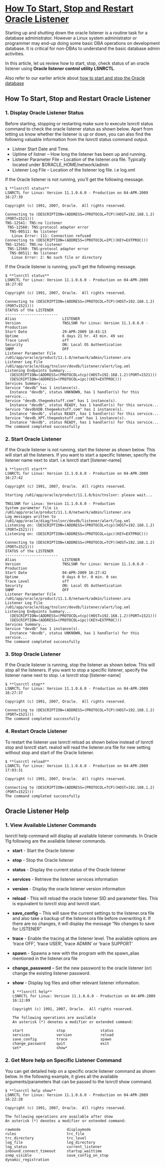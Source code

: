 # [How To Start, Stop and Restart Oracle Listener](http://www.thegeekstuff.com/2009/05/oracle-lsnrctl-listener-shutdown-and-startup-procedures/)

Starting up and shutting down the oracle listener is a routine task for a database administrator. However a Linux system administrator or programmer may end-up doing some basic DBA operations on development database. It is critical for non-DBAs to understand the basic database admin activities.

In this article, let us review how to start, stop, check status of an oracle listener using **Oracle listener control utility LSNRCTL**.

Also refer to our earlier article about [how to start and stop the Oracle database](http://www.thegeekstuff.com/2009/01/oracle-database-startup-and-shutdown-procedure/)

## How To Start, Stop and Restart Oracle Listener

### 1\. Display Oracle Listener Status

Before starting, stopping or restarting make sure to execute lsnrctl status command to check the oracle listener status as shown below. Apart from letting us know whether the listener is up or down, you can also find the following valuable information from the lsnrctl status command output.

  * Listner Start Date and Time.
  * Uptime of listner – How long the listener has been up and running.
  * Listener Parameter File – Location of the listener.ora file. Typically located under $ORACLE_HOME/network/admin
  * Listener Log File – Location of the listener log file. i.e log.xml




If the Oracle listener is not running, you’ll get the following message.


    $ **lsnrctl status**
    LSNRCTL for Linux: Version 11.1.0.6.0 - Production on 04-APR-2009 16:27:39

    Copyright (c) 1991, 2007, Oracle.  All rights reserved.

    Connecting to (DESCRIPTION=(ADDRESS=(PROTOCOL=TCP)(HOST=192.168.1.2)(PORT=1521)))
    TNS-12541: TNS:no listener
     TNS-12560: TNS:protocol adapter error
      TNS-00511: No listener
       Linux Error: 111: Connection refused
    Connecting to (DESCRIPTION=(ADDRESS=(PROTOCOL=IPC)(KEY=EXTPROC)))
    TNS-12541: TNS:no listener
     TNS-12560: TNS:protocol adapter error
      TNS-00511: No listener
       Linux Error: 2: No such file or directory


If the Oracle listener is running, you’ll get the following message.


    $ **lsnrctl status**
    LSNRCTL for Linux: Version 11.1.0.6.0 - Production on 04-APR-2009 16:27:02

    Copyright (c) 1991, 2007, Oracle.  All rights reserved.

    Connecting to (DESCRIPTION=(ADDRESS=(PROTOCOL=TCP)(HOST=192.168.1.2)(PORT=1521)))
    STATUS of the LISTENER
    ------------------------
    Alias                     LISTENER
    Version                   TNSLSNR for Linux: Version 11.1.0.6.0 - Production
    Start Date                29-APR-2009 18:43:13
    Uptime                    6 days 21 hr. 43 min. 49 sec
    Trace Level               off
    Security                  ON: Local OS Authentication
    SNMP                      OFF
    Listener Parameter File   /u01/app/oracle/product/11.1.0/network/admin/listener.ora
    Listener Log File         /u01/app/oracle/diag/tnslsnr/devdb/listener/alert/log.xml
    Listening Endpoints Summary...
      (DESCRIPTION=(ADDRESS=(PROTOCOL=tcp)(HOST=192.168.1.2)(PORT=1521)))
      (DESCRIPTION=(ADDRESS=(PROTOCOL=ipc)(KEY=EXTPROC)))
    Services Summary...
    Service "devdb" has 1 instance(s).
      Instance "devdb", status UNKNOWN, has 1 handler(s) for this service...
    Service "devdb.thegeekstuff.com" has 1 instance(s).
      Instance "devdb", status READY, has 1 handler(s) for this service...
    Service "devdbXDB.thegeekstuff.com" has 1 instance(s).
      Instance "devdb", status READY, has 1 handler(s) for this service...
    Service "devdb_XPT.thegeekstuff.com" has 1 instance(s).
      Instance "devdb", status READY, has 1 handler(s) for this service...
    The command completed successfully

### 2\. Start Oracle Listener

If the Oracle listener is not running, start the listener as shown below. This will start all the listeners. If you want to start a specific listener, specify the listener name next to start. i.e lsnrctl start [listener-name]


    $ **lsnrctl start**
    LSNRCTL for Linux: Version 11.1.0.6.0 - Production on 04-APR-2009 16:27:42

    Copyright (c) 1991, 2007, Oracle.  All rights reserved.

    Starting /u01/app/oracle/product/11.1.0/bin/tnslsnr: please wait...

    TNSLSNR for Linux: Version 11.1.0.6.0 - Production
    System parameter file is /u01/app/oracle/product/11.1.0/network/admin/listener.ora
    Log messages written to /u01/app/oracle/diag/tnslsnr/devdb/listener/alert/log.xml
    Listening on: (DESCRIPTION=(ADDRESS=(PROTOCOL=tcp)(HOST=192.168.1.2)(PORT=1521)))
    Listening on: (DESCRIPTION=(ADDRESS=(PROTOCOL=ipc)(KEY=EXTPROC)))

    Connecting to (DESCRIPTION=(ADDRESS=(PROTOCOL=TCP)(HOST=192.168.1.2)(PORT=1521)))
    STATUS of the LISTENER
    ------------------------
    Alias                     LISTENER
    Version                   TNSLSNR for Linux: Version 11.1.0.6.0 - Production
    Start Date                04-APR-2009 16:27:42
    Uptime                    0 days 0 hr. 0 min. 0 sec
    Trace Level               off
    Security                  ON: Local OS Authentication
    SNMP                      OFF
    Listener Parameter File   /u01/app/oracle/product/11.1.0/network/admin/listener.ora
    Listener Log File         /u01/app/oracle/diag/tnslsnr/devdb/listener/alert/log.xml
    Listening Endpoints Summary...
      (DESCRIPTION=(ADDRESS=(PROTOCOL=tcp)(HOST=192.168.1.2)(PORT=1521)))
      (DESCRIPTION=(ADDRESS=(PROTOCOL=ipc)(KEY=EXTPROC)))
    Services Summary...
    Service "devdb" has 1 instance(s).
      Instance "devdb", status UNKNOWN, has 1 handler(s) for this service...
    The command completed successfully

### 3\. Stop Oracle Listener

If the Oracle listener is running, stop the listener as shown below. This will stop all the listeners. If you want to stop a specific listener, specify the listener name next to stop. i.e lsnrctl stop [listener-name]


    $ **lsnrctl stop**
    LSNRCTL for Linux: Version 11.1.0.6.0 - Production on 04-APR-2009 16:27:37

    Copyright (c) 1991, 2007, Oracle.  All rights reserved.

    Connecting to (DESCRIPTION=(ADDRESS=(PROTOCOL=TCP)(HOST=192.168.1.2)(PORT=1521)))
    The command completed successfully

### 4\. Restart Oracle Listener

To restart the listener use lsnrctl reload as shown below instead of lsnrctl stop and lsnrctl start. realod will read the listener.ora file for new setting without stop and start of the Oracle listener.



    $ **lsnrctl reload**
    LSNRCTL for Linux: Version 11.1.0.6.0 - Production on 04-APR-2009 17:03:31

    Copyright (c) 1991, 2007, Oracle.  All rights reserved.

    Connecting to (DESCRIPTION=(ADDRESS=(PROTOCOL=TCP)(HOST=192.168.1.2)(PORT=1521)))
    The command completed successfully

## Oracle Listener Help

### 1\. View Available Listener Commands

lsnrctl help command will display all available listener commands. In Oracle 11g following are the available listener commands.

  * **start** \- Start the Oracle listener
  * **stop** \- Stop the Oracle listener
  * **status** \- Display the current status of the Oracle listener
  * **services** \- Retrieve the listener services information
  * **version** \- Display the oracle listener version information
  * **reload** \- This will reload the oracle listener SID and parameter files. This is equivalent to lsnrctl stop and lsnrctl start.
  * **save_config** – This will save the current settings to the listener.ora file and also take a backup of the listener.ora file before overwriting it. If there are no changes, it will display the message “No changes to save for LISTENER”
  * **trace** \- Enable the tracing at the listener level. The available options are ‘trace OFF’, ‘trace USER’, ‘trace ADMIN’ or ‘trace SUPPORT’
  * **spawn** \- Spawns a new with the program with the spawn_alias mentioned in the listener.ora file
  * **change_password** – Set the new password to the oracle listener (or) change the existing listener password.
  * **show** \- Display log files and other relevant listener information.



    ```
    $ **lsnrctl help**
    LSNRCTL for Linux: Version 11.1.0.6.0 - Production on 04-APR-2009 16:12:09

    Copyright (c) 1991, 2007, Oracle.  All rights reserved.

    The following operations are available
    An asterisk (*) denotes a modifier or extended command:

    start               stop                status
    services            version             reload
    save_config         trace               spawn
    change_password     quit                exit
    set*                show*
    ```
### 2\. Get More help on Specific Listener Command

You can get detailed help on a specific oracle listener command as shown below. In the following example, it gives all the available arguments/parameters that can be passed to the lsnrctl show command.


    $ **lsnrctl help show**
    LSNRCTL for Linux: Version 11.1.0.6.0 - Production on 04-APR-2009 16:22:28

    Copyright (c) 1991, 2007, Oracle.  All rights reserved.

    The following operations are available after show
    An asterisk (*) denotes a modifier or extended command:

    rawmode                     displaymode
    rules                       trc_file
    trc_directory               trc_level
    log_file                    log_directory
    log_status                  current_listener
    inbound_connect_timeout     startup_waittime
    snmp_visible                save_config_on_stop
    dynamic_registration
